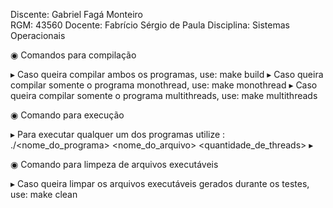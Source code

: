 Discente: Gabriel Fagá Monteiro		
RGM: 43560
Docente: Fabrício Sérgio de Paula
Disciplina: Sistemas Operacionais

◉ Comandos para compilação

▸ Caso queira compilar ambos os programas, use: make build
▸ Caso queira compilar somente o programa monothread, use: make monothread
▸ Caso queira compilar somente o programa multithreads, use: make multithreads

◉ Comando para execução

▸ Para executar qualquer um dos programas utilize : ./<nome_do_programa> <nome_do_arquivo> <quantidade_de_threads> 
▸

◉ Comando para limpeza de arquivos executáveis

▸ Caso queira limpar os arquivos executáveis gerados durante os testes, use: make clean
